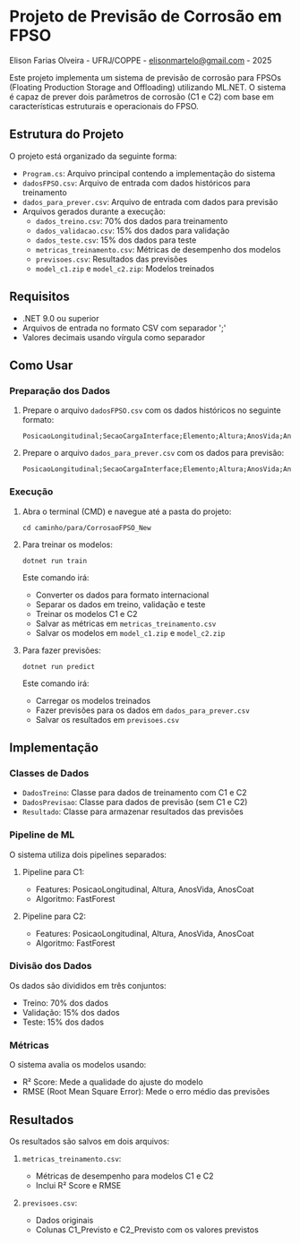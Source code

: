 # Projeto de Previsão de Corrosão em FPSO

Elison Farias Olveira - UFRJ/COPPE - elisonmartelo@gmail.com - 2025 

Este projeto implementa um sistema de previsão de corrosão para FPSOs (Floating Production Storage and Offloading) utilizando ML.NET. O sistema é capaz de prever dois parâmetros de corrosão (C1 e C2) com base em características estruturais e operacionais do FPSO.

## Estrutura do Projeto

O projeto está organizado da seguinte forma:

- `Program.cs`: Arquivo principal contendo a implementação do sistema
- `dadosFPSO.csv`: Arquivo de entrada com dados históricos para treinamento
- `dados_para_prever.csv`: Arquivo de entrada com dados para previsão
- Arquivos gerados durante a execução:
  - `dados_treino.csv`: 70% dos dados para treinamento
  - `dados_validacao.csv`: 15% dos dados para validação
  - `dados_teste.csv`: 15% dos dados para teste
  - `metricas_treinamento.csv`: Métricas de desempenho dos modelos
  - `previsoes.csv`: Resultados das previsões
  - `model_c1.zip` e `model_c2.zip`: Modelos treinados

## Requisitos

- .NET 9.0 ou superior
- Arquivos de entrada no formato CSV com separador ';'
- Valores decimais usando vírgula como separador

## Como Usar

### Preparação dos Dados

1. Prepare o arquivo `dadosFPSO.csv` com os dados históricos no seguinte formato:
   ```
   PosicaoLongitudinal;SecaoCargaInterface;Elemento;Altura;AnosVida;AnosCoat;Flag;C1;C2
   ```

2. Prepare o arquivo `dados_para_prever.csv` com os dados para previsão:
   ```
   PosicaoLongitudinal;SecaoCargaInterface;Elemento;Altura;AnosVida;AnosCoat;Flag
   ```

### Execução

1. Abra o terminal (CMD) e navegue até a pasta do projeto:
   ```
   cd caminho/para/CorrosaoFPSO_New
   ```

2. Para treinar os modelos:
   ```
   dotnet run train
   ```
   Este comando irá:
   - Converter os dados para formato internacional
   - Separar os dados em treino, validação e teste
   - Treinar os modelos C1 e C2
   - Salvar as métricas em `metricas_treinamento.csv`
   - Salvar os modelos em `model_c1.zip` e `model_c2.zip`

3. Para fazer previsões:
   ```
   dotnet run predict
   ```
   Este comando irá:
   - Carregar os modelos treinados
   - Fazer previsões para os dados em `dados_para_prever.csv`
   - Salvar os resultados em `previsoes.csv`

## Implementação

### Classes de Dados

- `DadosTreino`: Classe para dados de treinamento com C1 e C2
- `DadosPrevisao`: Classe para dados de previsão (sem C1 e C2)
- `Resultado`: Classe para armazenar resultados das previsões

### Pipeline de ML

O sistema utiliza dois pipelines separados:

1. Pipeline para C1:
   - Features: PosicaoLongitudinal, Altura, AnosVida, AnosCoat
   - Algoritmo: FastForest

2. Pipeline para C2:
   - Features: PosicaoLongitudinal, Altura, AnosVida, AnosCoat
   - Algoritmo: FastForest

### Divisão dos Dados

Os dados são divididos em três conjuntos:
- Treino: 70% dos dados
- Validação: 15% dos dados
- Teste: 15% dos dados

### Métricas

O sistema avalia os modelos usando:
- R² Score: Mede a qualidade do ajuste do modelo
- RMSE (Root Mean Square Error): Mede o erro médio das previsões

## Resultados

Os resultados são salvos em dois arquivos:

1. `metricas_treinamento.csv`:
   - Métricas de desempenho para modelos C1 e C2
   - Inclui R² Score e RMSE

2. `previsoes.csv`:
   - Dados originais
   - Colunas C1_Previsto e C2_Previsto com os valores previstos 

